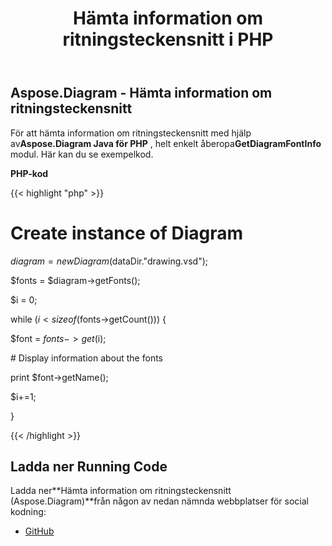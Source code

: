 ﻿---
title: Hämta information om ritningsteckensnitt i PHP
type: docs
weight: 40
url: /sv/java/retrieve-drawing-font-information-in-php/
---
## **Aspose.Diagram - Hämta information om ritningsteckensnitt**
 För att hämta information om ritningsteckensnitt med hjälp av**Aspose.Diagram Java för PHP** , helt enkelt åberopa**GetDiagramFontInfo** modul. Här kan du se exempelkod.

**PHP-kod**

{{< highlight "php" >}}

 # Create instance of Diagram

$diagram = new Diagram($dataDir."drawing.vsd");

$fonts = $diagram->getFonts();

$i = 0;

while ($i<sizeof($fonts->getCount())) {

$font = $fonts->get($i);

\# Display information about the fonts

print $font->getName();

$i+=1;

}

{{< /highlight >}}
## **Ladda ner Running Code**
 Ladda ner**Hämta information om ritningsteckensnitt (Aspose.Diagram)**från någon av nedan nämnda webbplatser för social kodning:

- [GitHub](https://github.com/asposediagram/Aspose.Diagram-for-Java/blob/master/Plugins/Aspose_Diagram_Java_for_PHP/src/aspose/diagram/WorkingwithDiagrams/GetDiagramFontInfo.php)
